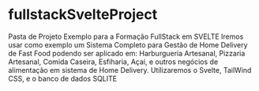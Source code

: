 # fullstackSvelteProject
Pasta de Projeto Exemplo para a Formação FullStack em SVELTE
Iremos usar como exemplo um Sistema Completo para Gestão de Home Delivery de Fast Food podendo ser aplicado em: Harburgueria Artesanal, Pizzaria Artesanal, Comida Caseira, Esfiharia, Açaí, e outros negócios de alimentação em sistema de Home Delivery.
Utilizaremos o Svelte, TailWind CSS, e o banco de dados SQLITE

